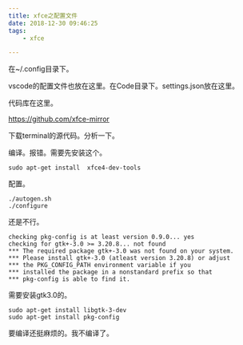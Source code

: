 ```yaml
---
title: xfce之配置文件
date: 2018-12-30 09:46:25
tags:
	- xfce

---
```




在~/.config目录下。

vscode的配置文件也放在这里。在Code目录下。settings.json放在这里。



代码库在这里。

https://github.com/xfce-mirror



下载terminal的源代码。分析一下。

编译。报错。需要先安装这个。

```
sudo apt-get install  xfce4-dev-tools
```

配置。

```
./autogen.sh
./configure
```

还是不行。

```
checking pkg-config is at least version 0.9.0... yes
checking for gtk+-3.0 >= 3.20.8... not found
*** The required package gtk+-3.0 was not found on your system.
*** Please install gtk+-3.0 (atleast version 3.20.8) or adjust
*** the PKG_CONFIG_PATH environment variable if you
*** installed the package in a nonstandard prefix so that
*** pkg-config is able to find it.
```

需要安装gtk3.0的。

```
sudo apt-get install libgtk-3-dev 
sudo apt-get install pkg-config 
```

要编译还挺麻烦的。我不编译了。

